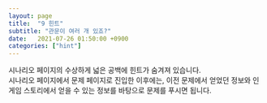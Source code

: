 ```yaml
---
layout: page
title:  "9 힌트"
subtitle: "관문이 여러 개 있죠?"
date:   2021-07-26 01:50:00 +0900
categories: ["hint"]
---
```


시나리오 페이지의 수상하게 넓은 공백에 힌트가 숨겨져 있습니다. <br>
시나리오 페이지에서 문제 페이지로 진입한 이후에는, 이전 문제에서 얻었던 정보와 인게임 스토리에서 얻을 수 있는 정보를 바탕으로 문제를 푸시면 됩니다. <br>
<br>